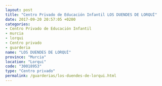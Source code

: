 ```yaml
---
layout: post
title: "Centro Privado de Educación Infantil LOS DUENDES DE LORQUÍ"
date: 2017-09-20 20:57:05 +0200
categories:
- Centro Privado de Educación Infantil
- murcia
- lorqui
- Centro privado
- guarderia
name: "LOS DUENDES DE LORQUÍ"
province: "Murcia"
location: "Lorqui"
code: "30018953"
type: "Centro privado"
permalink: /guarderias/los-duendes-de-lorqui.html
---
```

